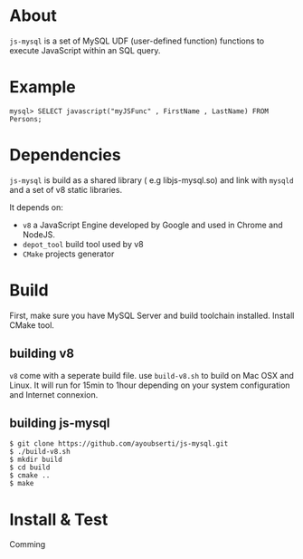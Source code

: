 
# About
`js-mysql` is a set of MySQL UDF (user-defined function) functions to execute JavaScript within an SQL query.

# Example

`mysql> SELECT javascript("myJSFunc" , FirstName , LastName) FROM Persons;`

# Dependencies
`js-mysql` is build as a shared library ( e.g libjs-mysql.so) and link with `mysqld` and a set of v8 static libraries. 

It depends on:
 - `v8` a JavaScript Engine developed by Google and used in Chrome and NodeJS.
 - `depot_tool` build tool used by v8
 - `CMake` projects generator

 # Build

 First, make sure you have MySQL Server and build toolchain installed. Install CMake tool.

 ## building v8

 `v8` come with a seperate build file. use `build-v8.sh` to build on Mac OSX and Linux. It will run for 15min to 1hour depending on your system configuration and Internet connexion.

 ## building js-mysql

 ````
 $ git clone https://github.com/ayoubserti/js-mysql.git
 $ ./build-v8.sh  
 $ mkdir build
 $ cd build
 $ cmake ..
 $ make 
 ````

 # Install & Test 
 Comming 



 
